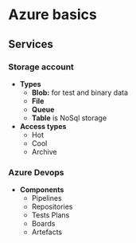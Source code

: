 # Azure basics

## Services 

### Storage account
* **Types**
  - **Blob:** for test and binary data
  - **File** 
  - **Queue**
  - **Table** is NoSql storage
* **Access types** 
  - Hot
  - Cool
  - Archive
  
### Azure Devops
* **Components**
  - Pipelines
  - Repositories
  - Tests Plans
  - Boards
  - Artefacts
